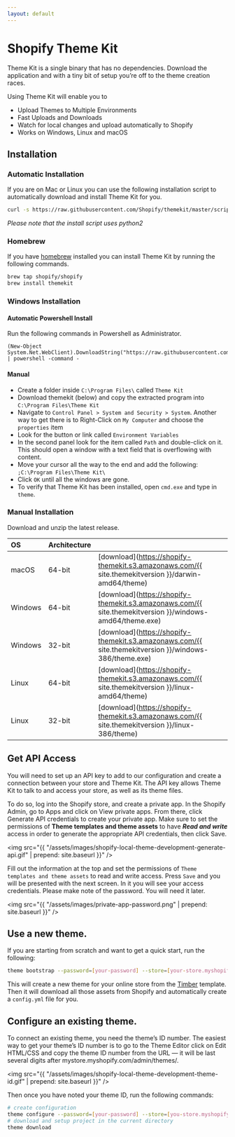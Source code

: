 ```yaml
---
layout: default
---
```

# Shopify Theme Kit

Theme Kit is a single binary that has no dependencies. Download the application
and with a tiny bit of setup you’re off to the theme creation races.

Using Theme Kit will enable you to

* Upload Themes to Multiple Environments
* Fast Uploads and Downloads
* Watch for local changes and upload automatically to Shopify
* Works on Windows, Linux and macOS

## Installation

### Automatic Installation

If you are on Mac or Linux you can use the following installation script to automatically
download and install Theme Kit for you.

```bash
curl -s https://raw.githubusercontent.com/Shopify/themekit/master/scripts/install | sudo python
```

*Please note that the install script uses python2*

### Homebrew

If you have [homebrew](http://brew.sh/) installed you can install Theme Kit by running the following commands.

```bash
brew tap shopify/shopify
brew install themekit
```

### Windows Installation

#### Automatic Powershell Install
Run the following commands in Powershell as Administrator.
```
(New-Object System.Net.WebClient).DownloadString("https://raw.githubusercontent.com/Shopify/themekit/master/scripts/install.ps1") | powershell -command -
```

#### Manual
- Create a folder inside `C:\Program Files\` called `Theme Kit`
- Download themekit (below) and copy the extracted program into `C:\Program Files\Theme Kit`
- Navigate to `Control Panel > System and Security > System`. Another way to get there is to Right-Click on `My Computer` and choose the `properties` item
- Look for the button or link called `Environment Variables`
- In the second panel look for the item called `Path` and double-click on it. This should open a window with a text field that is overflowing with content.
- Move your cursor all the way to the end and add the following: `;C:\Program Files\Theme Kit\`
- Click `OK` until all the windows are gone.
- To verify that Theme Kit has been installed, open `cmd.exe` and type in `theme`.

### Manual Installation

Download and unzip the latest release.

| OS     | Architecture |          |
| :------| :------------| :------- |
| macOS  | 64-bit       |  [download](https://shopify-themekit.s3.amazonaws.com/{{ site.themekitversion }}/darwin-amd64/theme)
| Windows| 64-bit       |  [download](https://shopify-themekit.s3.amazonaws.com/{{ site.themekitversion }}/windows-amd64/theme.exe)
| Windows| 32-bit       |  [download](https://shopify-themekit.s3.amazonaws.com/{{ site.themekitversion }}/windows-386/theme.exe)
| Linux  | 64-bit       |  [download](https://shopify-themekit.s3.amazonaws.com/{{ site.themekitversion }}/linux-amd64/theme)
| Linux  | 32-bit       |  [download](https://shopify-themekit.s3.amazonaws.com/{{ site.themekitversion }}/linux-386/theme)

## Get API Access

You will need to set up an API key to add to our configuration and create a connection
between your store and Theme Kit. The API key allows Theme Kit to talk to and access
your store, as well as its theme files.

To do so, log into the Shopify store, and create a private app. In the Shopify
Admin, go to Apps and click on View private apps. From there, click Generate API
credentials to create your private app. Make sure to set the permissions of **Theme
templates and theme assets** to have ***Read and write*** access in order to generate the
appropriate API credentials, then click Save.

<img src="{{ "/assets/images/shopify-local-theme-development-generate-api.gif" | prepend: site.baseurl }}" />

Fill out the information at the top and set the permissions of `Theme templates and theme assets` to
read and write access. Press `Save` and you will be presented with the next screen. In it you will
see your access credentials. Please make note of the password. You will need it later.

<img src="{{ "/assets/images/private-app-password.png" | prepend: site.baseurl }}" />

## Use a new theme.

If you are starting from scratch and want to get a quick start, run the following:

```bash
theme bootstrap --password=[your-password] --store=[your-store.myshopify.com]
```

This will create a new theme for your online store from the [Timber](https://shopify.github.io/Timber/) template. Then
it will download all those assets from Shopify and automatically create a `config.yml` file for you.

## Configure an existing theme.

To connect an existing theme, you need the theme’s ID number. The easiest way to
get your theme’s ID number is to go to the Theme Editor click on Edit HTML/CSS and
copy the theme ID number from the URL — it will be last several digits after mystore.myshopify.com/admin/themes/.

<img src="{{ "/assets/images/shopify-local-theme-development-theme-id.gif" | prepend: site.baseurl }}" />

Then once you have noted your theme ID, run the following commands:

```bash
# create configuration
theme configure --password=[your-password] --store=[you-store.myshopify.com] --themeid=[your-theme-id]
# download and setup project in the current directory
theme download
```
